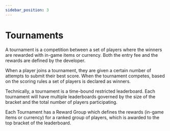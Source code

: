 ```yaml
---
sidebar_position: 3
---
```


# Tournaments
 
A tournament is a competition between a set of players where the winners are rewarded with in-game items or currency. Both the entry fee and the rewards are defined by the developer.
 
When a player joins a tournament, they are given a certain number of attempts to submit their best score. When the tournament competes, based on the scoring rules a set of players is declared as winners.
 
Technically, a tournament is a time-bound restricted leaderboard. Each tournament will have multiple leaderboards governed by the size of the bracket and the total number of players participating.
 
Each Tournament has a Reward Group which defines the rewards (in-game items or currency) for a ranked group of players, which is awarded to the top bracket of the leaderboard.
